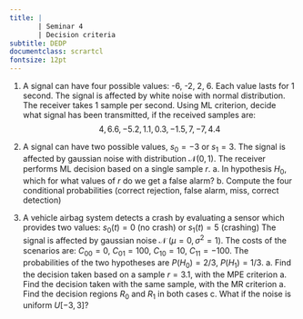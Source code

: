 ```yaml
---
title: | 
       | Seminar 4
       | Decision criteria
subtitle: DEDP
documentclass: scrartcl
fontsize: 12pt
---
```


1. A signal can have four possible values: -6, -2, 2, 6. Each value
lasts for 1 second. The signal is affected
by white noise with normal distribution. The receiver takes 1 sample per second.
Using ML criterion, decide what signal has been transmitted, if the received samples are:
$$4, 6.6, -5.2, 1.1, 0.3, -1.5, 7, -7, 4.4$$

2. A signal can have two possible values, $s_0 = -3$ or $s_1 = 3$. The signal is affected
by gaussian noise with distribution $\mathcal{N}(0, 1)$. The receiver performs ML decision based on a single sample $r$.
    a. In hypothesis $H_0$, which for what values of $r$ do we get a false alarm?
    b. Compute the four conditional probabilities (correct rejection, false alarm, miss, correct detection)

1. A vehicle airbag system detects a crash by evaluating a sensor which provides two values: $s_0(t) = 0$ (no crash) or $s_1(t) = 5$ (crashing)
The signal is affected by gaussian noise $\mathcal{N}\;(\mu=0, \sigma^2=1)$.
The costs of the scenarios are: $C_{00} = 0$, $C_{01} = 100$, $C_{10} = 10$, $C_{11} = -100$.
The probabilities of the two hypotheses are $P(H_0) = 2/3$, $P(H_1) = 1/3$.
    a. Find the decision taken based on a sample $r = 3.1$, with the MPE   criterion
    a. Find the decision taken with the same sample, with the MR criterion
    a. Find the decision regions $R_0$ and $R_1$ in both cases
    c. What if the noise is uniform $U[-3, 3]$?
